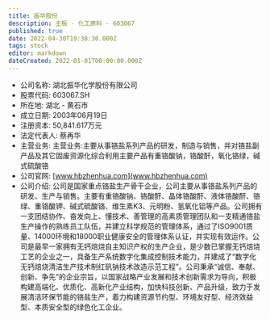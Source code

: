 ```yaml
---
title: 振华股份
description: 主板 - 化工原料 - 603067
published: true
date: 2022-04-30T19:38:30.000Z
tags: stock
editor: markdown
dateCreated: 2022-01-01T00:00:00.000Z
---
```


- 公司名称: 湖北振华化学股份有限公司
- 股票代码: 603067.SH
- 所在地: 湖北 - 黄石市
- 成立日期: 2003年06月19日
- 注册资本: 50,841.617万元
- 法定代表人: 蔡再华
- 主营业务: 主营业务:主要从事铬盐系列产品的研发，制造与销售，并对铬盐副产品及其它固废资源化综合利用主要产品有重铬酸钠，铬酸酐，氧化铬绿，碱式硫酸铬
- 公司官网: [www.hbzhenhua.com](www.hbzhenhua.com)
- 公司介绍: 公司是国家重点铬盐生产骨干企业，公司主要从事铬盐系列产品的研发、生产与销售。主要有重铬酸钠、铬酸酐、晶体铬酸酐、液体铬酸酐、铬绿、重铬酸钾、碱式硫酸铬、维生素K3、元明粉、氢氧化铝等产品。公司拥有一支团结协作、奋发向上、懂技术、善管理的高素质管理团队和一支精通铬盐生产操作的熟练员工队伍，并建立科学规范的管理体系，通过了ISO9001质量、14000环境和18000职业健康安全的管理体系认证，并实现有效运作。公司是最早一家拥有无钙焙烧自主知识产权的生产企业，是少数已掌握无钙焙烧工艺的企业之一，具备生产系统数字化集成控制技术能力，并建成了“数字化无钙焙烧清洁生产技术制红矾钠技术改造示范工程”。公司秉承“诚信、奉献、创新、争先”的企业宗旨，以国家战略产业发展和技术创新需求为导向，积极构建高端化、优质化、高新化产业结构，加快科技创新、产品升级，致力于发展清洁环保节能的铬盐生产，着力构建资源节约型、环境友好型、经济效益型、本质安全型的绿色化工企业。


